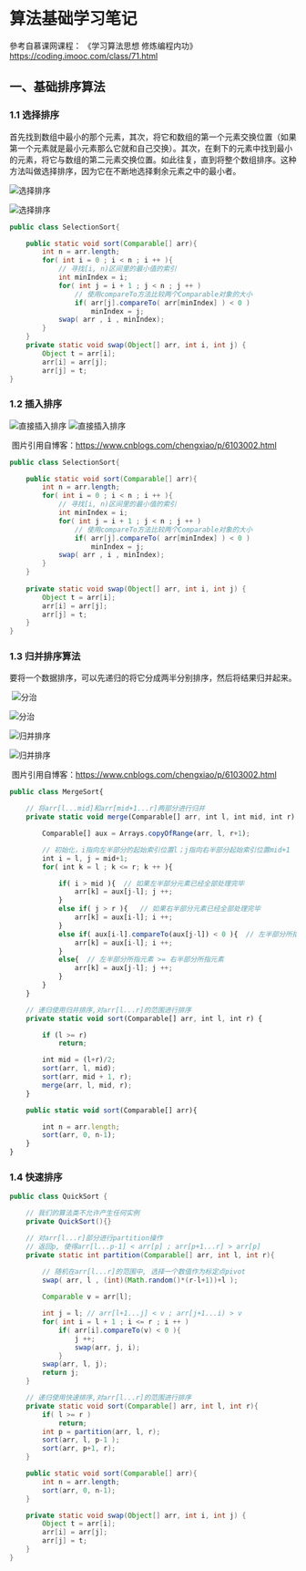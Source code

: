 # 算法基础学习笔记

參考自慕课网课程： 《学习算法思想  修炼编程内功》https://coding.imooc.com/class/71.html

## 一、基础排序算法

### 1.1 选择排序

首先找到数组中最小的那个元素，其次，将它和数组的第一个元素交换位置（如果第一个元素就是最小元素那么它就和自己交换）。其次，在剩下的元素中找到最小的元素，将它与数组的第二元素交换位置。如此往复，直到将整个数组排序。这种方法叫做选择排序，因为它在不断地选择剩余元素之中的最小者。

![选择排序](D:\学习笔记\picture\选择排序.png)

![选择排序](https://github.com/heibaiying/LearningNotes/blob/master/picture/%E9%80%89%E6%8B%A9%E6%8E%92%E5%BA%8F.png)

```java
public class SelectionSort{

    public static void sort(Comparable[] arr){
        int n = arr.length;
        for( int i = 0 ; i < n ; i ++ ){
            // 寻找[i, n)区间里的最小值的索引
            int minIndex = i;
            for( int j = i + 1 ; j < n ; j ++ )
                // 使用compareTo方法比较两个Comparable对象的大小
                if( arr[j].compareTo( arr[minIndex] ) < 0 )
                    minIndex = j;
            swap( arr , i , minIndex);
        }
    }
    private static void swap(Object[] arr, int i, int j) {
        Object t = arr[i];
        arr[i] = arr[j];
        arr[j] = t;
}
```



### 1.2 插入排序

![直接插入排序](D:\学习笔记\picture\直接插入排序.png)	![直接插入排序](https://github.com/heibaiying/LearningNotes/tree/master/picture/%E7%9B%B4%E6%8E%A5%E6%8F%92%E5%85%A5%E6%8E%92%E5%BA%8F.png)

​						图片引用自博客：https://www.cnblogs.com/chengxiao/p/6103002.html

```java
public class SelectionSort{

    public static void sort(Comparable[] arr){
        int n = arr.length;
        for( int i = 0 ; i < n ; i ++ ){
            // 寻找[i, n)区间里的最小值的索引
            int minIndex = i;
            for( int j = i + 1 ; j < n ; j ++ )
                // 使用compareTo方法比较两个Comparable对象的大小
                if( arr[j].compareTo( arr[minIndex] ) < 0 )
                    minIndex = j;
            swap( arr , i , minIndex);
        }
    }
    
    private static void swap(Object[] arr, int i, int j) {
        Object t = arr[i];
        arr[i] = arr[j];
        arr[j] = t;
	}
}
```

### 1.3 归并排序算法

要将一个数据排序，可以先递归的将它分成两半分别排序，然后将结果归并起来。

​					![分治](D:\学习笔记\picture\分治.png)

![分治](https://github.com/heibaiying/LearningNotes/tree/master/picture/%E5%88%86%E6%B2%BB.png)

![归并排序](D:\学习笔记\picture\归并排序.png)

![归并排序](https://github.com/heibaiying/LearningNotes/tree/master/picture/%E5%BD%92%E5%B9%B6%E6%8E%92%E5%BA%8F.png)

​					图片引用自博客：https://www.cnblogs.com/chengxiao/p/6103002.html

```javascript
public class MergeSort{

    // 将arr[l...mid]和arr[mid+1...r]两部分进行归并
    private static void merge(Comparable[] arr, int l, int mid, int r) {

        Comparable[] aux = Arrays.copyOfRange(arr, l, r+1);

        // 初始化，i指向左半部分的起始索引位置l；j指向右半部分起始索引位置mid+1
        int i = l, j = mid+1;
        for( int k = l ; k <= r; k ++ ){

            if( i > mid ){  // 如果左半部分元素已经全部处理完毕
                arr[k] = aux[j-l]; j ++;
            }
            else if( j > r ){   // 如果右半部分元素已经全部处理完毕
                arr[k] = aux[i-l]; i ++;
            }
            else if( aux[i-l].compareTo(aux[j-l]) < 0 ){  // 左半部分所指元素 < 右半部分所指元素
                arr[k] = aux[i-l]; i ++;
            }
            else{  // 左半部分所指元素 >= 右半部分所指元素
                arr[k] = aux[j-l]; j ++;
            }
        }
    }

    // 递归使用归并排序,对arr[l...r]的范围进行排序
    private static void sort(Comparable[] arr, int l, int r) {

        if (l >= r)
            return;

        int mid = (l+r)/2;
        sort(arr, l, mid);
        sort(arr, mid + 1, r);
        merge(arr, l, mid, r);
    }

    public static void sort(Comparable[] arr){

        int n = arr.length;
        sort(arr, 0, n-1);
    }
}
```

### 1.4 快速排序

```java
public class QuickSort {

    // 我们的算法类不允许产生任何实例
    private QuickSort(){}

    // 对arr[l...r]部分进行partition操作
    // 返回p, 使得arr[l...p-1] < arr[p] ; arr[p+1...r] > arr[p]
    private static int partition(Comparable[] arr, int l, int r){

        // 随机在arr[l...r]的范围中, 选择一个数值作为标定点pivot
		swap( arr, l , (int)(Math.random()*(r-l+1))+l );
        
        Comparable v = arr[l];

        int j = l; // arr[l+1...j] < v ; arr[j+1...i) > v
        for( int i = l + 1 ; i <= r ; i ++ )
            if( arr[i].compareTo(v) < 0 ){
                j ++;
                swap(arr, j, i);
            }
        swap(arr, l, j);
        return j;
    }

    // 递归使用快速排序,对arr[l...r]的范围进行排序
    private static void sort(Comparable[] arr, int l, int r){
        if( l >= r )
            return;
        int p = partition(arr, l, r);
        sort(arr, l, p-1 );
        sort(arr, p+1, r);
    }

    public static void sort(Comparable[] arr){
        int n = arr.length;
        sort(arr, 0, n-1);
    }

    private static void swap(Object[] arr, int i, int j) {
        Object t = arr[i];
        arr[i] = arr[j];
        arr[j] = t;
    }
}
```

